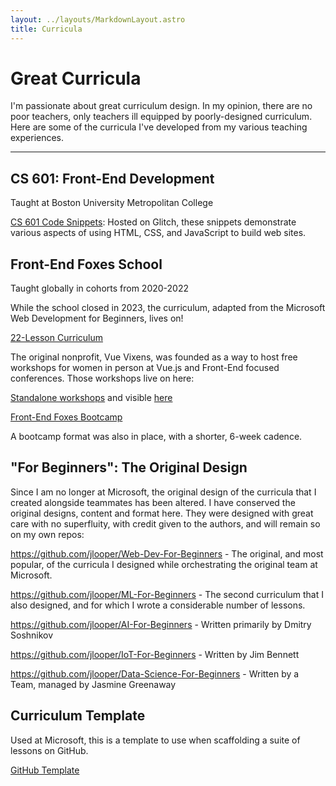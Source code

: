 ```yaml
---
layout: ../layouts/MarkdownLayout.astro
title: Curricula
---
```


# Great Curricula

I'm passionate about great curriculum design. In my opinion, there are no poor teachers, only teachers ill equipped by poorly-designed curriculum. Here are some of the curricula I've developed from my various teaching experiences.

---

## CS 601: Front-End Development

Taught at Boston University Metropolitan College

[CS 601 Code Snippets](https://glitch.com/@cs-601): Hosted on Glitch, these snippets demonstrate various aspects of using HTML, CSS, and JavaScript to build web sites.

## Front-End Foxes School

Taught globally in cohorts from 2020-2022

While the school closed in 2023, the curriculum, adapted from the Microsoft Web Development for Beginners, lives on! 

[22-Lesson Curriculum](https://github.com/frontendfoxes/school-curriculum)

The original nonprofit, Vue Vixens, was founded as a way to host free workshops for women in person at Vue.js and Front-End focused conferences. Those workshops live on here: 

[Standalone workshops](https://github.com/FrontEndFoxes/curriculum) and visible [here](https://frontendfoxes.github.io/curriculum/)

[Front-End Foxes Bootcamp](https://github.com/FrontEndFoxes/bootcamp-materials) 

A bootcamp format was also in place, with a shorter, 6-week cadence.

## "For Beginners": The Original Design

Since I am no longer at Microsoft, the original design of the curricula that I created alongside teammates has been altered. I have conserved the original designs, content and format here. They were designed with great care with no superfluity, with credit given to the authors, and will remain so on my own repos:

https://github.com/jlooper/Web-Dev-For-Beginners - The original, and most popular, of the curricula I designed while orchestrating the original team at Microsoft.

https://github.com/jlooper/ML-For-Beginners - The second curriculum that I also designed, and for which I wrote a considerable number of lessons.

https://github.com/jlooper/AI-For-Beginners - Written primarily by Dmitry Soshnikov

https://github.com/jlooper/IoT-For-Beginners - Written by Jim Bennett

https://github.com/jlooper/Data-Science-For-Beginners - Written by a Team, managed by Jasmine Greenaway


## Curriculum Template

Used at Microsoft, this is a template to use when scaffolding a suite of lessons on GitHub.

[GitHub Template](https://github.com/jlooper/curriculum-template)



